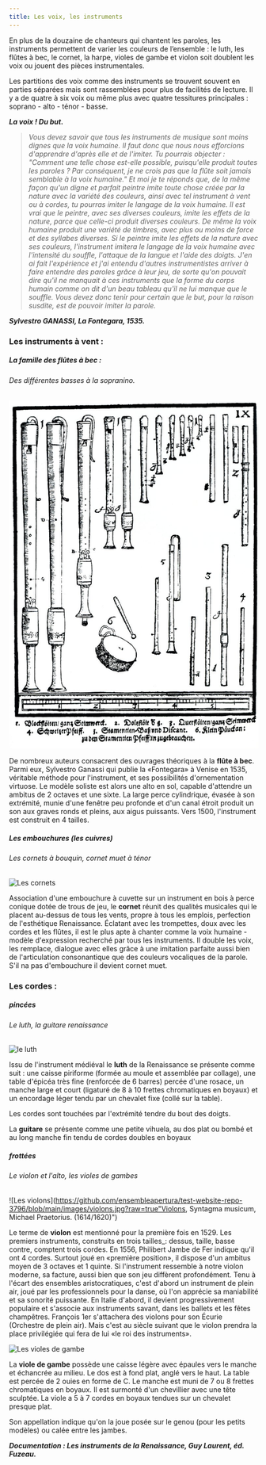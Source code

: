 ```yaml
---
title: Les voix, les instruments
---
```

En plus de la douzaine de chanteurs qui chantent les paroles, les instruments permettent de varier les couleurs de l’ensemble : le luth, les flûtes à bec, le cornet, la harpe, violes de gambe et violon soit doublent les voix ou jouent des pièces instrumentales.

Les partitions des voix comme des instruments se trouvent souvent en parties séparées mais sont rassemblées pour plus de facilités de lecture.
Il y a de quatre à six voix ou même plus avec quatre tessitures principales :
soprano - alto - ténor - basse.

**_La voix ! Du but._**
>_Vous devez savoir que tous les instruments de musique sont moins dignes que la voix humaine. Il faut donc que nous nous efforcions d'apprendre d'après elle et de l'imiter. Tu pourrais objecter : "Comment une telle chose est-elle possible, puisqu'elle produit toutes les paroles ? Par conséquent, je ne crois pas que la flûte soit jamais semblable à la voix humaine." Et moi je te réponds que, de la même façon qu'un digne et parfait peintre imite toute chose créée par la nature avec la variété des couleurs, ainsi avec tel instrument à vent ou à cordes, tu pourras imiter le langage de la voix humaine. Il est vrai que le peintre, avec ses diverses couleurs, imite les effets de la nature, parce que celle-ci produit diverses couleurs. De même la voix humaine produit une variété de timbres, avec plus ou moins de force et des syllabes diverses. Si le peintre imite les effets de la nature avec ses couleurs, l'instrument imitera le langage de la voix humaine avec l'intensité du souffle, l'attaque de la langue et l'aide des doigts. J'en ai fait l'expérience et j'ai entendu d'autres instrumentistes arriver à faire entendre des paroles grâce à leur jeu, de sorte qu'on pouvait dire qu'il ne manquait à ces instruments que la forme du corps humain comme on dit d'un beau tableau qu'il ne lui manque que le souffle. Vous devez donc tenir pour certain que le but, pour la raison susdite, est de pouvoir imiter la parole._

**_Sylvestro GANASSI, La Fontegara, 1535._**



### Les instruments à vent :

##### La famille des flûtes à bec : 

###### Des différentes basses à la sopranino.

![Les flûtes à bec](https://github.com/ensembleapertura/test-website-repo-3796/blob/main/images/fs-fl_praetorius021.jpg?raw=true "Flûtes à bec, Syntagma musicum, Michael Praetorius. (1614/1620)")


De nombreux auteurs consacrent des ouvrages théoriques à la **flûte à bec**. Parmi eux, Sylvestro Ganassi qui publie la «Fontegara» à Venise en 1535, véritable méthode pour l'instrument, et ses possibilités d'ornementation virtuose. Le modèle soliste est alors une alto en sol, capable d'attendre un ambitus de 2 octaves et une sixte.
La large perce cylindrique, évasée à son extrémité, munie d'une fenêtre peu profonde et d'un canal étroit produit un son aux graves ronds et pleins, aux aigus puissants. Vers 1500, l'instrument est construit en 4 tailles.




##### Les embouchures (les cuivres)

###### Les cornets à bouquin, cornet muet à ténor

![Les cornets](https://upload.wikimedia.org/wikipedia/commons/thumb/8/86/Three_cornetts.jpg/300px-Three_cornetts.jpg)

Association d'une embouchure à cuvette sur un instrument en bois à perce conique dotée de trous de jeu, le **cornet** réunit des qualités musicales qui le placent au-dessus de tous les vents, propre à tous les emplois, perfection de l'esthétique Renaissance. Éclatant avec les trompettes, doux avec les cordes et les flûtes, il est le plus apte à chanter comme la voix humaine - modèle d'expression recherché par tous les instruments. Il double les voix, les remplace, dialogue avec elles grâce à une imitation parfaite aussi bien de l'articulation consonantique que des couleurs vocaliques de la parole. S'il na pas d'embouchure il devient cornet muet.


### Les cordes :

##### pincées

###### Le luth, la guitare renaissance

![le luth](https://upload.wikimedia.org/wikipedia/commons/thumb/f/ff/Lautenmacher-1568.png/255px-Lautenmacher-1568.png "Atelier d'un luthier (1568)")

Issu de l'instrument médiéval le **luth** de la Renaissance se présente comme suit :
une caisse piriforme (formée au moule et assemblée par collage), une table d'épicéa très fine (renforcée de 6 barres) percée d'une rosace, un manche large et court (ligaturé de 8 à 10 frettes chromatiques en boyaux) et un encordage léger tendu par un chevalet fixe (collé sur la table).

Les cordes sont touchées par l'extrémité tendre du bout des doigts.

La **guitare** se présente comme une petite vihuela, au dos plat ou bombé et au long manche fin tendu de cordes doubles en boyaux

##### frottées

###### Le violon et l'alto, les violes de gambes

![Les violons](https://github.com/ensembleapertura/test-website-repo-3796/blob/main/images/violons.jpg?raw=true"Violons, Syntagma musicum, Michael Praetorius. (1614/1620)")

Le terme de **violon** est mentionné pour la première fois en 1529. Les premiers instruments, construits en trois tailles_: dessus, taille, basse contre, comptent trois cordes. En 1556, Philibert Jambe de Fer indique qu'il ont 4 cordes. Surtout joué en «première position», il dispose d'un ambitus moyen de 3 octaves et 1 quinte. 
Si l'instrument ressemble à notre violon moderne, sa facture, aussi bien que son jeu diffèrent profondément. Tenu à l'écart des ensembles aristocratiques, c'est d'abord un instrument de plein air, joué par les professionnels pour la danse, où l'on apprécie sa maniabilité et sa sonorité puissante.
En Italie d'abord, il devient progressivement populaire et s'associe aux instruments savant, dans les ballets et les fêtes champêtres. François 1er s'attachera des violons pour son Écurie (Orchestre de plein air). Mais c'est au siècle suivant que le violon prendra la place privilégiée qui fera de lui «le roi des instruments».


![Les violes de gambe](https://upload.wikimedia.org/wikipedia/commons/thumb/7/75/Viola_da_gamba.png/330px-Viola_da_gamba.png "Violes de gambe, Syntagma musicum, Michael Praetorius. (1614/1620)")

La **viole de gambe** possède une caisse légère avec épaules vers le manche et échancrée au milieu. Le dos est à fond plat, anglé vers le haut. La table est percée de 2 ouies en forme de C. Le manche est muni de 7 ou 8 frettes chromatiques en boyaux. Il est surmonté d'un chevillier avec une tête sculptée. La viole a 5 à 7 cordes en boyaux tendues sur un chevalet presque plat.

Son appellation indique qu'on la joue posée sur le genou (pour les petits modèles) ou calée entre les jambes.

**_Documentation : Les instruments de la Renaissance, Guy Laurent, éd. Fuzeau._**